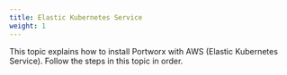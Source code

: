 ```yaml
---
title: Elastic Kubernetes Service
weight: 1
---
```


This topic explains how to install Portworx with AWS (Elastic Kubernetes Service). Follow the steps in this topic in order.
